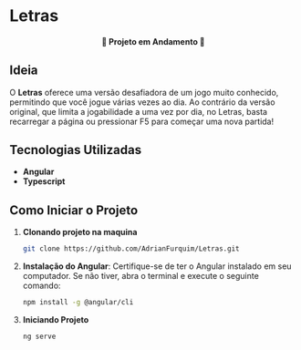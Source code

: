 # Letras

<h4 align="center">🚧 Projeto em Andamento 🚧</h4>

## Ideia

O **Letras** oferece uma versão desafiadora de um jogo muito conhecido, permitindo que você jogue várias vezes ao dia. Ao contrário da versão original, que limita a jogabilidade a uma vez por dia, no Letras, basta recarregar a página ou pressionar F5 para começar uma nova partida!

## Tecnologias Utilizadas
- **Angular**
- **Typescript**

## Como Iniciar o Projeto

1. **Clonando projeto na maquina**
   ```bash
   git clone https://github.com/AdrianFurquim/Letras.git

2. **Instalação do Angular**: Certifique-se de ter o Angular instalado em seu computador. Se não tiver, abra o terminal e execute o seguinte comando:
   ```bash
   npm install -g @angular/cli

3. **Iniciando Projeto**
   ```bash
   ng serve

